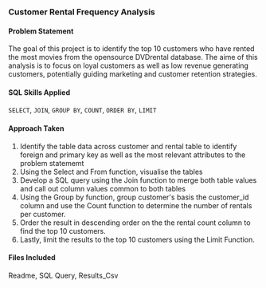 ### Customer Rental Frequency Analysis

#### Problem Statement
The goal of this project is to identify the top 10 customers who have rented the most movies from the opensource DVDrental database. The aime of this analysis is to focus on loyal customers as well as low revenue generating customers, potentially guiding marketing and customer retention strategies.

#### SQL Skills Applied
`SELECT`, `JOIN`, `GROUP BY`, `COUNT`, `ORDER BY`, `LIMIT`

#### Approach Taken
1. Identify the table data across customer and rental table to identify foreign and primary key as well as the most relevant attributes to the problem statememt
2. Using the Select and From function, visualise the tables
3. Develop a SQL query using the Join function to merge both table values and call out column values common to both tables
4. Using the Group by function, group customer's basis the customer_id column and use the Count function to determine the number of rentals per customer.
5. Order the result in descending order on the the rental count column to find the top 10 customers.
6. Lastly, limit the results to the top 10 customers using the Limit Function.

#### Files Included
Readme, SQL Query, Results_Csv
